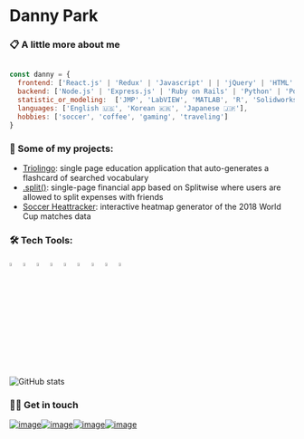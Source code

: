 # Danny Park

### 📋 A little more about me

```Javascript

const danny = {
  frontend: ['React.js' | 'Redux' | 'Javascript' | | 'jQuery' | 'HTML' | 'CSS' | 'd3.js'],
  backend: ['Node.js' | 'Express.js' | 'Ruby on Rails' | 'Python' | 'PostgreSQL' | 'MongoDB'],
  statistic_or_modeling:  ['JMP', 'LabVIEW', 'MATLAB', 'R', 'Solidworks'],
  languages: ['English 🇺🇸', 'Korean 🇰🇷', 'Japanese 🇯🇵'],
  hobbies: ['soccer', 'coffee', 'gaming', 'traveling']
}

```

### 🚧 Some of my projects:
- [Triolingo](https://triolingo-mern.herokuapp.com/): single page education application that auto-generates a flashcard of searched vocabulary
- [.split()](https://splitsplit.herokuapp.com/#/): single-page financial app based on Splitwise where users are allowed to split expenses with friends
- [Soccer Heattracker](https://dannyjwpark.github.io/SoccerHeatTracker/#): interactive heatmap generator of the 2018 World Cup matches data

### 🛠️ Tech Tools:

<div style="margin: 1em 0;">
  <img src="https://cdn.jsdelivr.net/gh/devicons/devicon/icons/javascript/javascript-original.svg" alt="JavasSript" width="4%" />
  <img src="https://cdn.jsdelivr.net/gh/devicons/devicon/icons/html5/html5-original.svg" alt="HTML5" width="4%" />
  <img src="https://cdn.jsdelivr.net/gh/devicons/devicon/icons/css3/css3-original.svg" alt="CSS3" width="4%" />
  <img src="https://cdn.jsdelivr.net/gh/devicons/devicon/icons/jquery/jquery-plain-wordmark.svg" alt="jQuery" width="4%"/>
  <img src="https://cdn.jsdelivr.net/gh/devicons/devicon/icons/github/github-original.svg" alt="GitHub" width="4%" />
  <img src="https://cdn.jsdelivr.net/gh/devicons/devicon/icons/nodejs/nodejs-original.svg" alt="NodeJs" width="4%" />
  <img src="https://cdn.jsdelivr.net/gh/devicons/devicon/icons/vscode/vscode-original-wordmark.svg" alt="VScode" width="4%" />
  <img src="https://cdn.jsdelivr.net/gh/devicons/devicon/icons/ruby/ruby-original-wordmark.svg" alt="Ruby" width="4%" />
  <img src="https://cdn.jsdelivr.net/gh/devicons/devicon/icons/rails/rails-original-wordmark.svg" alt="Rails" width="4%" />
</div>

<br/>

![GitHub stats](https://github-readme-stats.vercel.app/api?username=dannyjwpark&count_private=true)


###  🙌🏻 Get in touch

[![image](https://img.shields.io/badge/LinkedIn-0077B5?style=for-the-badge&logo=linkedin&logoColor=white)](https://www.linkedin.com/in/dannyjwp/)[![image](https://img.shields.io/badge/Gmail-D14836?style=for-the-badge&logo=gmail&logoColor=white)](mailto:dannyjwp@gmail.com)[![image](https://img.shields.io/badge/AngelList-b6b9b9?style=for-the-badge&logo=AngelList&logoColor=black)](https://angel.co/u/jong-woon-park)[![image](https://github.com/dannyjwpark/split/blob/main/app/assets/images/favicon.ico)](https://dannyjwpark.github.io/dannyjwp)

